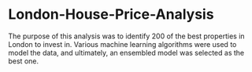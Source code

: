 # London-House-Price-Analysis
The purpose of this analysis was to identify 200 of the best properties in London to invest in. Various machine learning algorithms were used to model the data,
and ultimately, an ensembled model was selected as the best one. 
